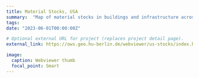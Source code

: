 ```yaml
---
title: Material Stocks, USA
summary:  "Map of material stocks in buildings and infrastructure across CONUS at a spatial resolution of 10m."
tags:
date: "2023-06-01T00:00:00Z"

# Optional external URL for project (replaces project detail page).
external_link: https://ows.geo.hu-berlin.de/webviewer/us-stocks/index.html

image:
  caption: Webviewer thumb
  focal_point: Smart
---
```

